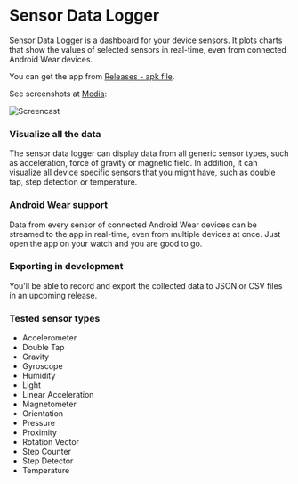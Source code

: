 # Sensor Data Logger
Sensor Data Logger is a dashboard for your device sensors. It plots charts that show the values of selected sensors in real-time, even from connected Android Wear devices.

You can get the app from [Releases - apk file](./Releases).

See screenshots at [Media](./Media/):

![Screencast](./Media/Screencasts/sensor_data_bw_long_500.gif)


### Visualize all the data
The sensor data logger can display data from all generic sensor types, such as acceleration, force of gravity or magnetic field. In addition, it can visualize all device specific sensors that you might have, such as double tap, step detection or temperature.

### Android Wear support
Data from every sensor of connected Android Wear devices can be streamed to the app in real-time, even from multiple devices at once. Just open the app on your watch and you are good to go.

### Exporting in development
You'll be able to record and export the collected data to JSON or CSV files in an upcoming release.

### Tested sensor types
- Accelerometer
- Double Tap
- Gravity
- Gyroscope
- Humidity
- Light
- Linear Acceleration
- Magnetometer
- Orientation
- Pressure
- Proximity
- Rotation Vector
- Step Counter
- Step Detector
- Temperature

